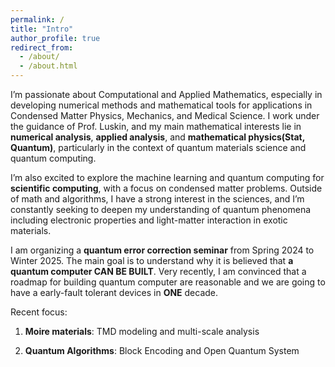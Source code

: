 ```yaml
---
permalink: /
title: "Intro"
author_profile: true
redirect_from: 
  - /about/
  - /about.html
---
```

I’m passionate about Computational and Applied Mathematics, especially in developing numerical methods and mathematical tools for applications in Condensed Matter Physics, Mechanics, and Medical Science. I work under the guidance of Prof. Luskin, and my main mathematical interests lie in __numerical analysis__, __applied analysis__, and __mathematical physics(Stat, Quantum)__, particularly in the context of quantum materials science and quantum computing.

I’m also excited to explore the machine learning and quantum computing for __scientific computing__, with a focus on condensed matter problems. Outside of math and algorithms, I have a strong interest in the sciences, and I’m constantly seeking to deepen my understanding of quantum phenomena including electronic properties and light-matter interaction in exotic materials.

I am organizing a __quantum error correction seminar__ from Spring 2024 to Winter 2025. The main goal is to understand why it is believed that __a quantum computer CAN BE BUILT__. Very recently, I am convinced that a roadmap for building quantum computer are reasonable and we are going to have a early-fault tolerant devices in __ONE__ decade.

Recent focus:

1. __Moire materials__: TMD modeling and multi-scale analysis

2. __Quantum Algorithms__: Block Encoding and Open Quantum System






